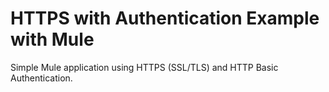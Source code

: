 HTTPS with Authentication Example with Mule
===========================================

Simple Mule application using HTTPS (SSL/TLS) and HTTP Basic Authentication.